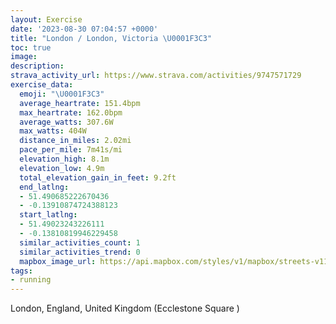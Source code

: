 ```yaml
---
layout: Exercise
date: '2023-08-30 07:04:57 +0000'
title: "London / London, Victoria \U0001F3C3"
toc: true
image:
description:
strava_activity_url: https://www.strava.com/activities/9747571729
exercise_data:
  emoji: "\U0001F3C3"
  average_heartrate: 151.4bpm
  max_heartrate: 162.0bpm
  average_watts: 307.6W
  max_watts: 404W
  distance_in_miles: 2.02mi
  pace_per_mile: 7m41s/mi
  elevation_high: 8.1m
  elevation_low: 4.9m
  total_elevation_gain_in_feet: 9.2ft
  end_latlng:
  - 51.490685222670436
  - -0.13910874724388123
  start_latlng:
  - 51.49023243226111
  - -0.13810819946229458
  similar_activities_count: 1
  similar_activities_trend: 0
  mapbox_image_url: https://api.mapbox.com/styles/v1/mapbox/streets-v11/static/path-5+787af2-1.0(gzgyHdiZu%40hB%7BAzEYj%40oCbHWx%40E%5E%40TFLv%40hAZ%5Ef%40f%40b%40j%40bAbAFDFCTa%40Pu%40BYAYIWqBwB%5D%5BaAkAQKO%40OR%5Br%40a%40vAuAtDm%40pBc%40nC%5BdAKNv%40%7DCXwA%60%40oAb%40gAl%40cBbBiEtAcE%7C%40%7BBNm%40r%40aBl%40gBZq%40%60%40kAp%40aBrAyDd%40mAhAcDd%40gA%60BwEd%40gAHK%60%40~Ev%40%7CGr%40nJLtBBx%40APGPYn%40aBhEq%40zA%7B%40bCMVMPIDE%3FWS_%40i%40%5Bo%40s%40q%40i%40WWc%40qAkAy%40%7B%40_AiAOYEM),pin-s-s+e5b22e(-0.13987,51.49108),pin-s-f+89ae00(-0.14080000000000006,51.49155000000003)/auto/800x800?access_token=pk.eyJ1Ijoiam9zaGJlY2ttYW4iLCJhIjoiY205eWR2aDd1MWZ6djJrbXc4a3M0bWZleiJ9.XiG9OWkNcZk2QzjJbxLB4A
tags:
- running
---
```




London, England, United Kingdom (Ecclestone Square )
